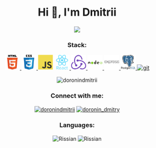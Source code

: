   <h1 align="center">Hi 👋, I'm Dmitrii </h1>
<!-- <h3 align="center">A frontend-developer from Russia</h3> -->

<p align="center"><img width="450px" align="center" src="https://camo.githubusercontent.com/cae12fddd9d6982901d82580bdf321d81fb299141098ca1c2d4891870827bf17/68747470733a2f2f6d69726f2e6d656469756d2e636f6d2f6d61782f313336302f302a37513379765349765f7430696f4a2d5a2e676966"/></p>

<h3 align="center">Stack:</h3>
<p align="center"> <a href="https://www.w3.org/html/" target="_blank" rel="noreferrer"> <img src="https://raw.githubusercontent.com/devicons/devicon/master/icons/html5/html5-original-wordmark.svg" alt="html5" width="40" height="40"/> </a> <a href="https://www.w3schools.com/css/" target="_blank" rel="noreferrer"> <img src="https://raw.githubusercontent.com/devicons/devicon/master/icons/css3/css3-original-wordmark.svg" alt="css3" width="40" height="40"/> </a> <a href="https://developer.mozilla.org/en-US/docs/Web/JavaScript" target="_blank" rel="noreferrer"> <img src="https://raw.githubusercontent.com/devicons/devicon/master/icons/javascript/javascript-original.svg" alt="javascript" width="40" height="40"/></a> <a href="https://reactjs.org/" target="_blank" rel="noreferrer"> <img src="https://raw.githubusercontent.com/devicons/devicon/master/icons/react/react-original-wordmark.svg" alt="react" width="40" height="40"/> </a> <a href="https://redux.js.org" target="_blank" rel="noreferrer"> <img src="https://raw.githubusercontent.com/devicons/devicon/master/icons/redux/redux-original.svg" alt="redux" width="40" height="40"/> </a> <a href="https://nodejs.org" target="_blank" rel="noreferrer"> <img src="https://raw.githubusercontent.com/devicons/devicon/master/icons/nodejs/nodejs-original-wordmark.svg" alt="nodejs" width="40" height="40"/> </a> <a href="https://expressjs.com" target="_blank" rel="noreferrer"> <img src="https://raw.githubusercontent.com/devicons/devicon/master/icons/express/express-original-wordmark.svg" alt="express" width="40" height="40"/> </a> <a href="https://www.postgresql.org" target="_blank" rel="noreferrer"> <img src="https://raw.githubusercontent.com/devicons/devicon/master/icons/postgresql/postgresql-original-wordmark.svg" alt="postgresql" width="40" height="40"/><a href="https://git-scm.com/" target="_blank" rel="noreferrer"> <img src="https://www.vectorlogo.zone/logos/git-scm/git-scm-icon.svg" alt="git" width="40" height="40"/> </a>  </p>

<p align="center"><img align="center" src="https://github-readme-stats.vercel.app/api?username=doronindmitrii&show_icons=true&locale=en" alt="doronindmitrii" /></p>

<h3 align="center">Connect with me:</h3>
<p align="center">
<a href="https://t.me/doronindmitrii" target="blank"><img align="center" src="https://upload.wikimedia.org/wikipedia/commons/thumb/8/83/Telegram_2019_Logo.svg/80px-Telegram_2019_Logo.svg.png" alt="doronindmitrii" height="40" width="40" /></a>
<a href="https://wa.me/79602300994" target="blank"><img align="center" src="https://deli-yug.ru/wp-content/uploads/2020/04/whatsapp.png" alt="doronin_dmitry" height="40" width="40" /></a>

</p>
<p align="left">
</p>
<h3 align="center">Languages:</h3>

<p align="center"><img align="center" src="https://upload.wikimedia.org/wikipedia/commons/thumb/a/ac/Nuvola_Russian_flag.svg/640px-Nuvola_Russian_flag.svg.png" width="40" height="40" alt="Rissian"/> <img align="center" src="https://encrypted-tbn0.gstatic.com/images?q=tbn:ANd9GcRAdN0tVO9XLJQ9BIx-a9IILwPCvR44z-xuUQ&usqp=CAU" width="40" height="40" alt="Rissian"/></p>


